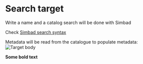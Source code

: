 # Search target

Write a name and a catalog search will be done with Simbad

Check [Simbad search syntax](https://simbad.u-strasbg.fr/guide/sim-fid.htx)

Metadata will be read from the catalogue to populate metadata:
![Target body](images/target_area.png)

**Some bold text**

